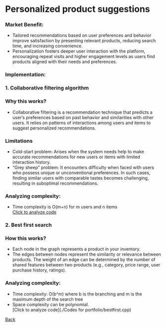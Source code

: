 # Personalized product suggestions
### Market Benefit: 
 - Tailored recommendations based on user preferences and behavior improve satisfaction by presenting relevant products, reducing search time, and increasing convenience.
 - Personalization fosters deeper user interaction with the platform, encouraging repeat visits and higher engagement levels as users find products aligned with their needs and preferences.
### Implementation: <br>
### 1. Collaborative filtering algorithm <br>
### Why this works? <br>
- Collaborative filtering is a recommendation technique that predicts a user’s preferences based on past behavior and similarities with other users. It relies on patterns of interactions among users and items to suggest personalized recommendations.<br>
### Limitations <br>
- Cold-start problem: Arises when the system needs help to make accurate recommendations for new users or items with limited interaction history.
- “Grey sheep” problem: It encounters difficulty when faced with users who possess unique or unconventional preferences. In such cases, finding similar users with comparable tastes becomes challenging, resulting in suboptimal recommendations.<br>
### Analyzing complexity:
- Time complexity is O(m+n) for m users and n items <br>
[Click to analyze code](https://www.algolia.com/doc/guides/managing-results/must-do/custom-ranking/how-to/bayesian-average/)
### 2. Best first search <br>
### How this works? <br>
- Each node in the graph represents a product in your inventory.
- The edges between nodes represent the similarity or relevance between products. The weight of an edge can be determined by the number of shared features  between two products (e.g., category, price range, user purchase history, ratings).<br>
### Analyzing complexity:
- Time complexity: O(b^m) where b is the branching and m is the maximum depth of the search tree
- Space complexity can be polynomial. <br>
[Click to analyze code](./Codes for portfolio/bestfirst.cpp)
  
[Back](README.md#applying-dsa-to-achieve-key-functionalities)
